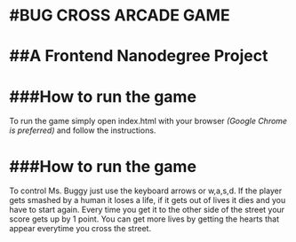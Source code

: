 
#BUG CROSS ARCADE GAME
================================

##A Frontend Nanodegree Project
================================

###How to run the game
================================

To run the game simply open index.html with your browser _(Google Chrome is preferred)_ and follow the instructions.

###How to run the game
================================

To control Ms. Buggy just use the keyboard arrows or w,a,s,d. If the player gets smashed by a human it loses a life, if it gets out of lives it dies and you have to start again. Every time you get it to the other side of the street your score gets up by 1 point. You can get more lives by getting the hearts that appear everytime you cross the street.
